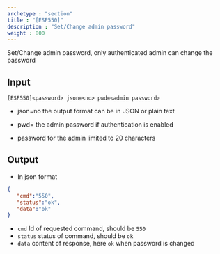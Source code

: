 ```yaml
---
archetype : "section"
title : "[ESP550]"
description : "Set/Change admin password"
weight : 800
---
```

Set/Change admin password, only authenticated admin can change the password

## Input
`[ESP550]<password> json=<no> pwd=<admin password>`

* json=no
the output format
can be in JSON or plain text

* pwd=<admin password>
the admin password if authentication is enabled

* password
  for the  admin limited to 20 characters


## Output

- In json format

```json
{
   "cmd":"550",
   "status":"ok",
   "data":"ok"
}
```

* `cmd` Id of requested command, should be `550`
* `status` status of command, should be `ok`
* `data` content of response, here `ok` when password is changed



